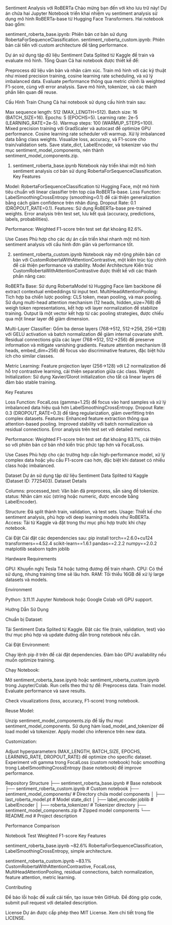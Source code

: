 Sentiment Analysis với RoBERTa
Chào mừng bạn đến với kho lưu trữ này! Dự án chứa hai Jupyter Notebook triển khai nhiệm vụ sentiment analysis sử dụng mô hình RoBERTa-base từ Hugging Face Transformers. Hai notebook bao gồm:

sentiment_roberta_base.ipynb: Phiên bản cơ bản sử dụng RobertaForSequenceClassification.
sentiment_roberta_custom.ipynb: Phiên bản cải tiến với custom architecture để tăng performance.

Dự án sử dụng tập dữ liệu Sentiment Data Splited từ Kaggle để train và evaluate mô hình.
Tổng Quan
Cả hai notebook được thiết kế để:

Preprocess dữ liệu văn bản và nhãn cảm xúc.
Train mô hình với các kỹ thuật như mixed precision training, cosine learning rate scheduling, và xử lý imbalanced data.
Evaluate performance thông qua metric chính là weighted F1-score, cùng với error analysis.
Save mô hình, tokenizer, và các thành phần liên quan để reuse.

Cấu Hình Train Chung
Cả hai notebook sử dụng cấu hình train sau:

Max sequence length: 512 (MAX_LENGTH=512).
Batch size: 16 (BATCH_SIZE=16).
Epochs: 5 (EPOCHS=5).
Learning rate: 2e-5 (LEARNING_RATE=2e-5).
Warmup steps: 100 (WARMUP_STEPS=100).
Mixed precision training với GradScaler và autocast để optimize GPU performance.
Cosine learning rate scheduler với warmup.
Xử lý imbalanced data bằng class weights.
Visualize loss, accuracy, và F1-score cho train/validation sets.
Save state_dict, LabelEncoder, và tokenizer vào thư mục sentiment_model_components, nén thành sentiment_model_components.zip.

1. sentiment_roberta_base.ipynb
Notebook này triển khai một mô hình sentiment analysis cơ bản sử dụng RobertaForSequenceClassification.
Key Features

Model: RobertaForSequenceClassification từ Hugging Face, một mô hình tiêu chuẩn với linear classifier trên top của RoBERTa-base.
Loss Function: LabelSmoothingCrossEntropy (smoothing=0.1) để cải thiện generalization bằng cách giảm confidence trên nhãn đúng.
Dropout Rate: 0.1 (DROPOUT_RATE=0.1).
Features:
Sử dụng RoBERTa-base pre-trained weights.
Error analysis trên test set, lưu kết quả (accuracy, predictions, labels, probabilities).


Performance: Weighted F1-score trên test set đạt khoảng 82.6%.

Use Cases
Phù hợp cho các dự án cần triển khai nhanh một mô hình sentiment analysis với cấu hình đơn giản và performance tốt.

2. sentiment_roberta_custom.ipynb
Notebook này mở rộng phiên bản cơ bản với CustomRobertaWithAttentionContrastive, một kiến trúc tùy chỉnh để cải thiện performance và stability.
Model Architecture
Kiến trúc CustomRobertaWithAttentionContrastive được thiết kế với các thành phần nâng cao:

RoBERTa Base: Sử dụng RobertaModel từ Hugging Face làm backbone để extract contextual embeddings từ input text.
MultiHeadAttentionPooling:
Tích hợp ba chiến lược pooling: CLS token, mean pooling, và max pooling.
Sử dụng multi-head attention mechanism (12 heads, hidden_size=768) để weigh token representations, kết hợp với layer normalization để stabilize training.
Output là một vector kết hợp từ các pooling strategies, được chiếu qua một linear layer để giảm dimension.


Multi-Layer Classifier:
Gồm ba dense layers (768→512, 512→256, 256→128) với GELU activation và batch normalization để giảm internal covariate shift.
Residual connections giữa các layer (768→512, 512→256) để preserve information và mitigate vanishing gradients.
Feature attention mechanism (8 heads, embed_dim=256) để focus vào discriminative features, đặc biệt hữu ích cho similar classes.


Metric Learning: Feature projection layer (256→128) với L2 normalization để hỗ trợ contrastive learning, cải thiện separation giữa các class.
Weight Initialization: Sử dụng Xavier/Glorot initialization cho tất cả linear layers để đảm bảo stable training.

Key Features

Loss Function: FocalLoss (gamma=1.25) để focus vào hard samples và xử lý imbalanced data hiệu quả hơn LabelSmoothingCrossEntropy.
Dropout Rate: 0.3 (DROPOUT_RATE=0.3) để tăng regularization, giảm overfitting trên complex datasets.
Features:
Enhanced feature extraction thông qua attention-based pooling.
Improved stability với batch normalization và residual connections.
Error analysis trên test set với detailed metrics.


Performance: Weighted F1-score trên test set đạt khoảng 83.1%, cải thiện so với phiên bản cơ bản nhờ kiến trúc phức tạp hơn và FocalLoss.

Use Cases
Phù hợp cho các trường hợp cần high-performance model, xử lý complex data hoặc yêu cầu F1-score cao hơn, đặc biệt khi dataset có nhiều class hoặc imbalanced.

Dataset
Dự án sử dụng tập dữ liệu Sentiment Data Splited từ Kaggle (Dataset ID: 7725403).
Dataset Details

Columns:
processed_text: Văn bản đã preprocess, sẵn sàng để tokenize.
status: Nhãn cảm xúc (string hoặc numeric, được encode bằng LabelEncoder).


Structure: Đã split thành train, validation, và test sets.
Usage: Thiết kế cho sentiment analysis, phù hợp với deep learning models như RoBERTa.
Access: Tải từ Kaggle và đặt trong thư mục phù hợp trước khi chạy notebook.

Cài Đặt
Cài đặt các dependencies sau:
pip install torch==2.6.0+cu124 transformers==4.52.4 scikit-learn==1.6.1 pandas==2.2.2 numpy==2.0.2 matplotlib seaborn tqdm joblib

Hardware Requirements

GPU: Khuyến nghị Tesla T4 hoặc tương đương để train nhanh.
CPU: Có thể sử dụng, nhưng training time sẽ lâu hơn.
RAM: Tối thiểu 16GB để xử lý large datasets và models.

Environment

Python: 3.11.11
Jupyter Notebook hoặc Google Colab với GPU support.

Hướng Dẫn Sử Dụng

Chuẩn bị Dataset:

Tải Sentiment Data Splited từ Kaggle.
Đặt các file (train, validation, test) vào thư mục phù hợp và update đường dẫn trong notebook nếu cần.


Cài Đặt Environment:

Chạy lệnh pip ở trên để cài đặt dependencies.
Đảm bảo GPU availability nếu muốn optimize training.


Chạy Notebook:

Mở sentiment_roberta_base.ipynb hoặc sentiment_roberta_custom.ipynb trong Jupyter/Colab.
Run cells theo thứ tự để:
Preprocess data.
Train model.
Evaluate performance và save results.


Check visualizations (loss, accuracy, F1-score) trong notebook.


Reuse Model:

Unzip sentiment_model_components.zip để lấy thư mục sentiment_model_components.
Sử dụng hàm load_model_and_tokenizer để load model và tokenizer.
Apply model cho inference trên new data.


Customization:

Adjust hyperparameters (MAX_LENGTH, BATCH_SIZE, EPOCHS, LEARNING_RATE, DROPOUT_RATE) để optimize cho specific dataset.
Experiment với gamma trong FocalLoss (custom notebook) hoặc smoothing trong LabelSmoothingCrossEntropy (base notebook) để improve performance.



Repository Structure
├── sentiment_roberta_base.ipynb        # Base notebook
├── sentiment_roberta_custom.ipynb      # Custom notebook
├── sentiment_model_components/         # Directory chứa model components
│   ├── last_roberta_model.pt          # Model state_dict
│   ├── label_encoder.joblib           # LabelEncoder
│   ├── roberta_tokenizer/             # Tokenizer directory
├── sentiment_model_components.zip      # Zipped model components
└── README.md                          # Project description

Performance Comparison



Notebook
Test Weighted F1-score
Key Features



sentiment_roberta_base.ipynb
~82.6%
RobertaForSequenceClassification, LabelSmoothingCrossEntropy, simple architecture.


sentiment_roberta_custom.ipynb
~83.1%
CustomRobertaWithAttentionContrastive, FocalLoss, MultiHeadAttentionPooling, residual connections, batch normalization, feature attention, metric learning.


Contributing

Để báo lỗi hoặc đề xuất cải tiến, tạo issue trên GitHub.
Để đóng góp code, submit pull request với detailed description.

License
Dự án được cấp phép theo MIT License. Xem chi tiết trong file LICENSE.
